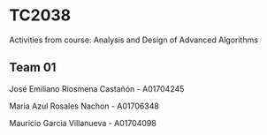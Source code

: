 # TC2038
Activities from course: Analysis and Design of Advanced Algorithms 

## Team 01
José Emiliano Riosmena Castañón - A01704245

Maria Azul Rosales Nachon - A01706348

Mauricio Garcia Villanueva - A01704098